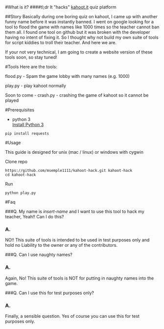 #What is it?
####tl;dr
It "hacks" [kahoot.it](https://kahoot.it) quiz platform

##Story
Basically during one boring quiz on kahoot, I came up with another funny name before it was instantly banned.
I went on google looking for a tool to flood the game with names like 1000 times so the teacher cannot ban them all. I found one tool on github but it was broken with the developer having no intent of fixing it.
So I thought why not build my own suite of tools for script kiddies to troll their teacher. And here we are.

If your not very technical, I am going to create a website version of these tools soon, so stay tuned!

#Tools
Here are the tools:

flood.py - Spam the game lobby with many names (e.g. 1000)

play.py - play kahoot normally

Soon to come - crash.py - crashing the game of kahoot so it cannot be played

#Prerequisites

- python 3  
[Install Python 3](https://www.python.org/downloads/)


```pip install requests```

#Usage

This guide is designed for unix (mac / linux) or windows with cygwin

Clone repo
```
https://github.com/msemple1111/kahoot-hack.git kahoot-hack
cd kahoot-hack
```

Run
```
python play.py
```

#Faq

###Q. 
 My name is _insert-name_ and I want to use this tool to hack my teacher, Yeah!! 
 Can I do this?
 
### A.
NO!! This suite of tools is intended to be used in test purposes only and hold no Liability to the owner or any of the contributors.


###Q. 
Can I use naughty names?
 
### A.
Again, No! This suite of tools is NOT for putting in naughty names into the game.

###Q. 
Can I use this for test purposes only?
 
### A.
Finally, a sensible question. Yes of course you can use this for test purposes only.
